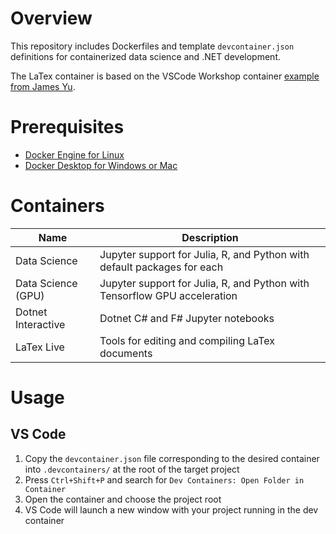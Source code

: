 # Overview
This repository includes Dockerfiles and template `devcontainer.json` definitions for containerized data science and .NET development. 

The LaTex container is based on the VSCode Workshop container [example from James Yu](https://github.com/James-Yu/LaTeX-Workshop/tree/master/samples/docker).

# Prerequisites
- [Docker Engine for Linux](https://docs.docker.com/engine/install/)
- [Docker Desktop for Windows or Mac](https://www.docker.com/products/docker-desktop/)

# Containers
| Name | Description |
|-|-|
| Data Science | Jupyter support for Julia, R, and Python with default packages for each |
| Data Science (GPU) | Jupyter support for Julia, R, and Python with Tensorflow GPU acceleration |
| Dotnet Interactive | Dotnet C# and F# Jupyter notebooks |
| LaTex Live | Tools for editing and compiling LaTex documents |

# Usage
## VS Code
1. Copy the `devcontainer.json` file corresponding to the desired container into `.devcontainers/` at the root of the target project
2. Press `Ctrl+Shift+P` and search for `Dev Containers: Open Folder in Container`
3. Open the container and choose the project root
4. VS Code will launch a new window with your project running in the dev container 
